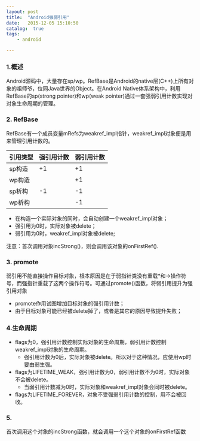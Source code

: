 ```yaml
---
layout: post
title:  "Android强弱引用"
date:   2015-12-05 15:10:50
catalog:  true
tags:
    - android

---
```


### 1.概述
Android源码中，大量存在sp/wp。RefBase是Android的native层(C++)上所有对象的祖师爷，位同Java世界的Object。在Android Native体系架构中，利用RefBase的sp(strong pointer)和wp(weak pointer)通过一套强弱引用计数实现对对象生命周期的管理。

### 2. RefBase
RefBase有一个成员变量mRefs为weakref_impl指针，weakref_impl对象便是用来管理引用计数的。

|引用类型|强引用计数|弱引用计数|
|---|---|---|
|sp构造|+1|+1|
|wp构造||+1|
|sp析构|-1|-1|
|wp析构||-1|


- 在构造一个实际对象的同时，会自动创建一个weakref_impl对象；
- 强引用为0时，实际对象被delete；
- 弱引用为0时，weakref_impl对象被delete;

注意：首次调用对象incStrong()，则会调用该对象的onFirstRef().

### 3. promote
弱引用不能直接操作目标对象，根本原因是在于弱指针类没有重载*和->操作符号，而强指针重载了这两个操作符号。可通过promote()函数，将弱引用提升为强引用对象

- promote作用试图增加目标对象的强引用计数；
- 由于目标对象可能已经被delete掉了，或者是其它的原因导致提升失败；

### 4.生命周期

- flags为0，强引用计数控制实际对象的生命周期，弱引用计数控制weakref_impl对象的生命周期。
    - 强引用计数为0后，实际对象被delete。所以对于这种情况，应使用wp时要由弱生强。
- flags为LIFETIME_WEAK，强引用计数为0，弱引用计数不为0时，实际对象不会被delete。
    - 当弱引用计数减为0时，实际对象和weakref_impl对象会同时被delete。
- flags为LIFETIME_FOREVER，对象不受强弱引用计数的控制，用不会被回收。

### 5. 
首次调用这个对象的incStrong函数，就会调用一个这个对象的onFirstRef函数
